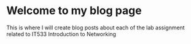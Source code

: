 <h1>Welcome to my blog page</h1>

<p>This is where I will create blog posts about each of the lab assignment related to IT533 Introduction to Networking</p>
